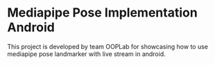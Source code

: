 # Mediapipe Pose Implementation Android
 This project is developed by team OOPLab for showcasing how to use mediapipe pose landmarker with live stream in android.
